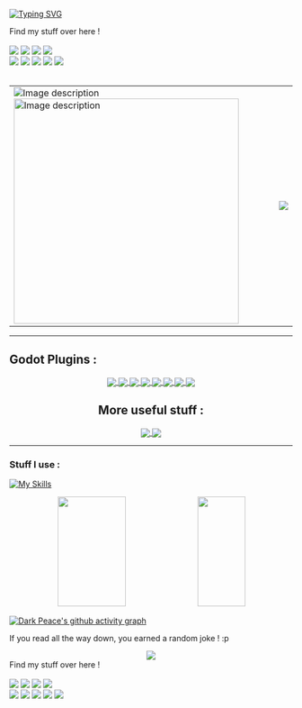 
[![Typing SVG](https://readme-typing-svg.herokuapp.com/?color=9D6CFF&size=35&center=true&vCenter=true&width=1000&lines=++HILLOW,+I'm+Dark+Peace+!+:\);++Dev,+Indie+Game+Designer,+Writer;++Godot+Plugin+Maker,+Youtuber;++Pixel+Artist,+CS+Student)](https://git.io/typing-svg)



<div align="left">
Find my stuff over here ! <br><br>
<a href="https://www.youtube.com/@Dark_Peace" target="_blank">
  <img src="https://img.shields.io/youtube/channel/subscribers/UCcGSR_DYUY_BQIsujY2QXpg?label=%40Dark_Peace&logoColor=%23673ab7&style=social" target="_blank"></a>
  
<a href = "https://discord.com/invite/aWWQbgQUEP">
  <img src="https://img.shields.io/discord/552889341140271125?label=Community%20Server&color=%23512da8&logo=discord&style=plastic" target="_blank"></a>

  <a href="https://bottled-up-studio.itch.io/dojordin" target="_blank">
  <img src="https://img.shields.io/badge/Dojordin%20Demo-Play%20on%20Itch-F23889"></a>
  
<a href="https://www.youtube.com/watch?v=YCQRmNGr818" target="_blank">
  <img src="https://img.shields.io/youtube/views/YCQRmNGr818?label=Dojordin%20%3A%20my%20RPG%20BulletHell%20Trailer&style=social"></a>
<br>
<a href="https://bottled-up-studio.itch.io" target="_blank">
  <img src="https://img.shields.io/badge/Itch-%23FF0B34.svg?style=for-the-badge&logo=Itch.io&logoColor=white"></a>
  
<a href="https://godotengine.org/asset-library/asset?user=Dark+Peace" target="_blank">
  <img src="https://img.shields.io/badge/GODOT Asset Lib-%23FFFFFF.svg?style=for-the-badge&logo=godot-engine)"></a>
  
<a href="https://linktr.ee/dark_peace" target="_blank">
  <img src="https://img.shields.io/badge/linktree-1de9b6?style=for-the-badge&logo=linktree&logoColor=white"></a>
  
<a href="https://www.reddit.com/user/Bottled_Up_DarkPeace" target="_blank">
  <img src="https://img.shields.io/badge/Reddit-FF4500?style=for-the-badge&logo=reddit&logoColor=white"></a>

<a href="https://www.instagram.com/bottled_up_studio/" target="_blank">
  <img src="https://img.shields.io/badge/Instagram-%23E4405F.svg?style=for-the-badge&logo=Instagram&logoColor=white"></a>
</div>

<br>
<div align="center">
<table>
  <tr>
    <td>
      <img src="https://img.shields.io/badge/-Profile%20visitors%20since%20May%202023%20%3A-%23673ab7" alt="Image description">
      <img src="https://count.getloli.com/get/@dark-peace?theme=rule34" alt="Image description" width="400">
    </td>
    <td style="text-align: right;">
        <img src="https://github-profile-trophy.vercel.app/?username=Dark-Peace&theme=dracula&row=2&no-bg=true&column=4&margin-w=1&margin-h=1" />
    </td>
  </tr>
</table>
</div>



  ---

## Godot Plugins :

<div align="center"> 
<a href="https://github.com/Dark-Peace/BulletUpHell">
  <img align="center" src="https://github-readme-stats.vercel.app/api/pin/?username=dark-peace&repo=BulletUpHell&theme=ambient_gradient" />
</a>
<a href="https://github.com/Dark-Peace/bottled-up-tilemap">
  <img align="center" src="https://github-readme-stats.vercel.app/api/pin/?username=dark-peace&repo=bottled-up-tilemap&theme=ambient_gradient" />
</a>
<a href="https://github.com/Dark-Peace/godot-rotor-node">
  <img align="center" src="https://github-readme-stats.vercel.app/api/pin/?username=dark-peace&repo=godot-rotor-node&theme=midnight-purple" />
</a>
<a href="https://github.com/Dark-Peace/SuperSpector">
  <img align="center" src="https://github-readme-stats.vercel.app/api/pin/?username=dark-peace&repo=SuperSpector&theme=midnight-purple" />
</a>
<a href="https://github.com/Dark-Peace/godot-laserbeam-node">
  <img align="center" src="https://github-readme-stats.vercel.app/api/pin/?username=dark-peace&repo=godot-laserbeam-node&theme=midnight-purple" />
</a>
<a href="https://github.com/Dark-Peace/Godot-Hider-Node">
  <img align="center" src="https://github-readme-stats.vercel.app/api/pin/?username=dark-peace&repo=Godot-Hider-Node&theme=midnight-purple" />
</a>
<a href="https://github.com/Dark-Peace/godot-editor-icons-previewer">
  <img align="center" src="https://github-readme-stats.vercel.app/api/pin/?username=dark-peace&repo=godot-editor-icons-previewer&theme=midnight-purple" />
</a>
<a href="https://github.com/Dark-Peace/Godot-Quick-Scenes">
  <img align="center" src="https://github-readme-stats.vercel.app/api/pin/?username=dark-peace&repo=Godot-Quick-Scenes&theme=midnight-purple" />
</a>
  
  
## More useful stuff :
 <a href="https://github.com/Dark-Peace/youtube-tutorial-resources">
  <img align="center" src="https://github-readme-stats.vercel.app/api/pin/?username=dark-peace&repo=youtube-tutorial-resources&theme=midnight-purple" />
</a>
<a href="https://github.com/Dark-Peace/Useful-online-apps-for-devs-creative-people">
  <img align="center" src="https://github-readme-stats.vercel.app/api/pin/?username=dark-peace&repo=Useful-online-apps-for-devs-creative-people&theme=midnight-purple" />
</a>
</div>


---

### Stuff I use :
[![My Skills](https://skillicons.dev/icons?i=godot,python,java,c,cpp,latex,md,qt,visualstudio,vscode,idea,postgres,matlab,octave,&theme=dark)](https://skillicons.dev)

<div align="center">  
  <img width="49%" height="195px" src="https://github-readme-stats.vercel.app/api?username=Dark-Peace&show_icons=true&count_private=true&hide_border=true&title_color=0eeaff&icon_color=512da8&text_color=9D6CFF&bg_color=0d1117"/> 
  
  <img width="41%" height="195px" src="https://github-readme-stats.vercel.app/api/top-langs/?username=Dark-Peace&layout=compact&hide_border=true&title_color=0eeaff&text_color=9D6CFF&bg_color=0d1117" />
</div>
</p>

[![Dark Peace's github activity graph](https://github-readme-activity-graph.cyclic.app/graph?username=Dark-Peace&bg_color=0d1117&color=9D6CFF&line=9D6CFF&point=6CD0F5&area=true&hide_border=true)](https://github.com/ashutosh00710/github-readme-activity-graph)

If you read all the way down, you earned a random joke ! :p
<div align="center">
  <a href="">
  <img align="center" src="https://readme-jokes.vercel.app/api" />
</a>
</div>



<div align="left">
Find my stuff over here ! <br><br>
<a href="https://www.youtube.com/@Dark_Peace" target="_blank">
  <img src="https://img.shields.io/youtube/channel/subscribers/UCcGSR_DYUY_BQIsujY2QXpg?label=%40Dark_Peace&logoColor=%23673ab7&style=social" target="_blank"></a>
  
<a href = "https://discord.com/invite/aWWQbgQUEP">
  <img src="https://img.shields.io/discord/552889341140271125?label=Community%20Server&color=%23512da8&logo=discord&style=plastic" target="_blank"></a>

  <a href="https://bottled-up-studio.itch.io/dojordin" target="_blank">
  <img src="https://img.shields.io/badge/Dojordin%20Demo-Play%20on%20Itch-F23889"></a>
  
<a href="https://www.youtube.com/watch?v=YCQRmNGr818" target="_blank">
  <img src="https://img.shields.io/youtube/views/YCQRmNGr818?label=Dojordin%20%3A%20my%20RPG%20BulletHell%20Trailer&style=social"></a>
<br>
<a href="https://bottled-up-studio.itch.io" target="_blank">
  <img src="https://img.shields.io/badge/Itch-%23FF0B34.svg?style=for-the-badge&logo=Itch.io&logoColor=white"></a>
  
<a href="https://godotengine.org/asset-library/asset?user=Dark+Peace" target="_blank">
  <img src="https://img.shields.io/badge/GODOT Asset Lib-%23FFFFFF.svg?style=for-the-badge&logo=godot-engine)"></a>
  
<a href="https://linktr.ee/dark_peace" target="_blank">
  <img src="https://img.shields.io/badge/linktree-1de9b6?style=for-the-badge&logo=linktree&logoColor=white"></a>
  
<a href="https://www.reddit.com/user/Bottled_Up_DarkPeace" target="_blank">
  <img src="https://img.shields.io/badge/Reddit-FF4500?style=for-the-badge&logo=reddit&logoColor=white"></a>

<a href="https://www.instagram.com/bottled_up_studio/" target="_blank">
  <img src="https://img.shields.io/badge/Instagram-%23E4405F.svg?style=for-the-badge&logo=Instagram&logoColor=white"></a>
</div>



<!--

-->
